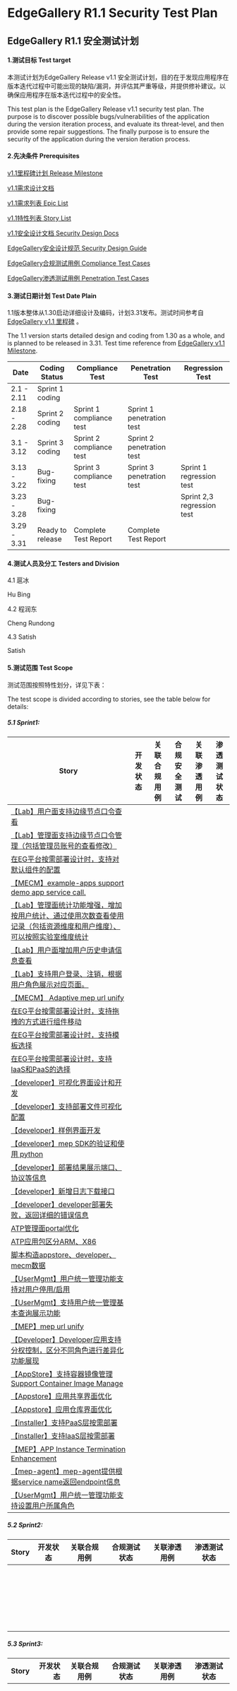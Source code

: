 # EdgeGallery R1.1 Security Test Plan

## EdgeGallery R1.1 安全测试计划



#### 1.测试目标 Test target

本测试计划为EdgeGallery Release v1.1 安全测试计划，目的在于发现应用程序在版本迭代过程中可能出现的缺陷/漏洞，并评估其严重等级，并提供修补建议。以确保应用程序在版本迭代过程中的安全性。

This test plan is the EdgeGallery Release v1.1 security test plan. The purpose is to discover possible bugs/vulnerabilities of the application during the version iteration process, and evaluate its threat-level, and then provide some repair suggestions. The finally purpose is to ensure the security of the application during the version iteration process.

#### 2.先决条件 Prerequisites

[v1.1里程碑计划 Release Milestone](https://gitee.com/edgegallery/community/blob/master/TSC/Release/v1.1/%E7%89%88%E6%9C%AC%E8%AE%A1%E5%88%92.md)

[v1.1需求设计文档](https://gitee.com/edgegallery/community/tree/master/Architecture%20WG/Requirements/v1.1)

[v1.1需求列表 Epic List](https://gitee.com/OSDT/dashboard/issues?issue_type_id=238024&sort=created_at%20desc&milestone_id=92309)

[v1.1特性列表 Story List](https://gitee.com/OSDT/dashboard/issues?issue_type_id=199539&sort=created_at%20desc&milestone_id=92309)

[v1.1安全设计文档 Security Design Docs](https://gitee.com/edgegallery/community/tree/master/Security%20WG/Security%20Testing/Compliance%20Report/Version%201.1)

[EdgeGallery安全设计规范 Security Design Guide](https://gitee.com/edgegallery/community/blob/master/Security%20WG/Secure%20Design/Security%20Design%20Guide%20CN.md)

[EdgeGallery合规测试用例 Compliance Test Cases]()

[EdgeGallery渗透测试用例 Penetration Test Cases]()

#### 3.测试日期计划 Test Date Plain

1.1版本整体从1.30启动详细设计及编码，计划3.31发布。测试时间参考自 [EdgeGallery v1.1 里程碑](https://gitee.com/edgegallery/community/blob/master/TSC/Release/v1.1/%E7%89%88%E6%9C%AC%E8%AE%A1%E5%88%92.md) 。

The 1.1 version starts detailed design and coding from 1.30 as a whole, and is planned to be released in 3.31. Test time reference from [EdgeGallery v1.1 Milestone](https://gitee.com/edgegallery/community/blob/master/Security%20WG/Security%20Testing/README.md).

| Date        | Coding Status    | Compliance Test          | Penetration Test          | Regression Test            |
| ----------- | ---------------- | ------------------------ | ------------------------- | -------------------------- |
| 2.1 - 2.11  | Sprint 1 coding  |                          |                           |                            |
| 2.18 - 2.28 | Sprint 2 coding  | Sprint 1 compliance test | Sprint 1 penetration test |                            |
| 3.1 - 3.12  | Sprint 3 coding  | Sprint 2 compliance test | Sprint 2 penetration test |                            |
| 3.13 - 3.22 | Bug-fixing       | Sprint 3 compliance test | Sprint 3 penetration test | Sprint 1 regression test   |
| 3.23 - 3.28 | Bug-fixing       |                          |                           | Sprint 2,3 regression test |
| 3.29 - 3.31 | Ready to release | Complete Test Report     | Complete Test Report      |                            |

#### 4.测试人员及分工 Testers and Division

4.1 扈冰 

Hu Bing

4.2 程润东 

Cheng Rundong

4.3 Satish

Satish

#### 5.测试范围 Test Scope

测试范围按照特性划分，详见下表：

The test scope is divided according to stories, see the table below for details:

##### 5.1  Sprint1:


| Story        | 开发状态   | 关联合规用例 |  合规安全测试  |关联渗透用例| 渗透测试状态  |
| --------   | :----:  | :----: | :----: |  :----: | :----:  |
| [【Lab】用户面支持边缘节点口令查看](https://gitee.com/OSDT/dashboard?issue_id=I34NSE) |          |              |              |              |              |
| [【Lab】管理面支持边缘节点口令管理（包括管理员账号的查看修改）](https://gitee.com/OSDT/dashboard?issue_id=I34K7E) |          |              |              |              |              |
| [在EG平台按需部署设计时，支持对默认组件的配置](https://gitee.com/OSDT/dashboard?issue_id=I34JOK) |          |              |              |              |              |
| [【MECM】example-apps support demo app service call.     ](https://gitee.com/OSDT/dashboard?issue_id=I2P8CH) |          |              |              |              |              |
| [【Lab】管理面统计功能增强，增加按用户统计、通过使用次数查看使用记录（包括资源维度和用户维度）、可以按照实验室维度统计](https://gitee.com/OSDT/dashboard?issue_id=I2NU1Y) |          |              |              |              |              |
| [【Lab】用户面增加用户历史申请信息查看](https://gitee.com/OSDT/dashboard?issue_id=I2NU1P) |          |              |              |              |              |
| [【Lab】支持用户登录、注销，根据用户角色展示对应页面。](https://gitee.com/OSDT/dashboard?issue_id=I2NU0W) |          |              |              |              |              |
| [【MECM】 Adaptive mep url unify ](https://gitee.com/OSDT/dashboard?issue_id=I2NTWF) |          |              |              |              |              |
| [在EG平台按需部署设计时，支持拖拽的方式进行组件移动](https://gitee.com/OSDT/dashboard?issue_id=I2M6B2) |          |              |              |              |              |
| [在EG平台按需部署设计时，支持模板选择](https://gitee.com/OSDT/dashboard?issue_id=I2M6AQ) | | | | | |
| [在EG平台按需部署设计时，支持IaaS和PaaS的选择 ](https://gitee.com/OSDT/dashboard?issue_id=I2M6AN) | | | | | |
| [【developer】可视化界面设计和开发](https://gitee.com/OSDT/dashboard?issue_id=I2EDT9) | | | | | |
| [【developer】支持部署文件可视化配置](https://gitee.com/OSDT/dashboard?issue_id=I2EDT4) | | | | | |
| [【developer】样例界面开发](https://gitee.com/OSDT/dashboard?issue_id=I2EDSG) | | | | | |
| [【developer】mep SDK的验证和使用 python](https://gitee.com/OSDT/dashboard?issue_id=I2EDQV) | | | | | |
| [【developer】部署结果展示端口、协议等信息](https://gitee.com/OSDT/dashboard?issue_id=I2EDPL) | | | | | |
| [【developer】新增日志下载接口](https://gitee.com/OSDT/dashboard?issue_id=I2EDP2) | | | | | |
| [【developer】developer部署失败，返回详细的错误信息](https://gitee.com/OSDT/dashboard?issue_id=I2EDP0) | | | | | |
| [ATP管理面portal优化](https://gitee.com/OSDT/dashboard?issue_id=I2EC3E) | | | | | |
| [ATP应用包区分ARM、X86](https://gitee.com/OSDT/dashboard?issue_id=I2EC1E) | | | | | |
| [脚本构造appstore、developer、mecm数据 ](https://gitee.com/OSDT/dashboard?issue_id=I2EAIG) | | | | | |
| [【UserMgmt】用户统一管理功能支持对用户停用/启用](https://gitee.com/OSDT/dashboard?issue_id=I2E9MB) | | | | | |
| [【UserMgmt】支持用户统一管理基本查询展示功能](https://gitee.com/OSDT/dashboard?issue_id=I2E9M8) | | | | | |
| [【MEP】mep url unify](https://gitee.com/OSDT/dashboard?issue_id=I2E8D5) | | | | | |
| [【Developer】Developer应用支持分权控制，区分不同角色进行差异化功能展现](https://gitee.com/OSDT/dashboard?issue_id=I2E6S7) | | | | | |
| [【AppStore】支持容器镜像管理 Support Container Image Manage](https://gitee.com/OSDT/dashboard?issue_id=I2E3T8) | | | | | |
| [【Appstore】应用共享界面优化](https://gitee.com/OSDT/dashboard?issue_id=I2E1U4) | | | | | |
| [【Appstore】应用仓库界面优化](https://gitee.com/OSDT/dashboard?issue_id=I2E1T5) | | | | | |
| [【installer】支持PaaS层按需部署](https://gitee.com/OSDT/dashboard?issue_id=I2E0SI) | | | | | |
| [【installer】支持IaaS层按需部署](https://gitee.com/OSDT/dashboard?issue_id=I2E0NU) | | | | | |
| [【MEP】APP Instance Termination Enhancement](https://gitee.com/OSDT/dashboard?issue_id=I2DQV5) | | | | | |
| [【mep-agent】mep-agent提供根据service name返回endpoint信息](https://gitee.com/OSDT/dashboard?issue_id=I2CXVE) | | | | | |
| [【UserMgmt】用户统一管理功能支持设置用户所属角色](https://gitee.com/OSDT/dashboard?issue_id=I23FRE) | | | | | |


##### 5.2  Sprint2:


| Story        | 开发状态   | 关联合规用例 | 合规测试状态 | 关联渗透用例  | 渗透测试状态  |
| :-------   | :----:  | :----: | :----: |  :----: | :----:  |
|       |          |              |              |              |              |
|       |          |              |              |              |              |
|       |          |              |              |              |              |
|       |          |              |              |              |              |
|       |          |              |              |              |              |
|       |          |              |              |              |              |
|       |          |              |              |              |              |
|       |          |              |              |              |              |
|       |          |              |              |              |              |
|       |          |              |              |              |              |
|       |          |              |              |              |              |
|       |          |              |              |              |              |
|       |          |              |              |              |              |
|       |          |              |              |              |              |
|       |          |              |              |              |              |
|       |          |              |              |              |              |
|       |          |              |              |              |              |
|       |          |              |              |              |              |
|       |          |              |              |              |              |
|       |          |              |              |              |              |
|       |          |              |              |              |              |
|       |          |              |              |              |              |
|       |          |              |              |              |              |
|       |          |              |              |              |              |
|       |          |              |              |              |              |

##### 5.3  Sprint3:

| Story        | 开发状态   | 关联合规用例 |  合规测试状态  | 关联渗透用例  | 渗透测试状态 |
| --------   | -----:  | :----: | :----:  | :----:  | :----:  |
|       |          |              |              |              |              |
|       |          |              |              |              |              |
|       |          |              |              |              |              |
|       |          |              |              |              |              |
|       |          |              |              |              |              |
|       |          |              |              |              |              |
|       |          |              |              |              |              |
|       |          |              |              |              |              |
|       |          |              |              |              |              |
|       |          |              |              |              |              |
|       |          |              |              |              |              |
|       |          |              |              |              |              |
|       |          |              |              |              |              |
|       |          |              |              |              |              |
|       |          |              |              |              |              |
|       |          |              |              |              |              |
|       |          |              |              |              |              |
|       |          |              |              |              |              |
|       |          |              |              |              |              |
|       |          |              |              |              |              |
|       |          |              |              |              |              |

#### 6.安全测试用例管理 Security Test Cases Management

安全测试用例包括 [安全合规测试用例](https://gitee.com/edgegallery/community/tree/master/Security%20WG/Security%20Testing/Design%20Compliance%20Test%20Cases) 和 [渗透测试用例](https://gitee.com/edgegallery/community/tree/master/Security%20WG/Security%20Testing/Penetration%20Test%20Cases) 。

测试用例包括：测试用例ID，测试目的，测试描述，测试工具及其配置，测试步骤，预期结果等。

测试用例模板请参考 [测试用例模板](https://gitee.com/edgegallery/community/blob/master/Security%20WG/Security%20Testing/Security%20Test%20Case%20Templeate.rst) 。

测试结果包括：通过 / 不通过

Security test cases include [Security Compliance Test Cases](https://gitee.com/edgegallery/community/tree/master/Security%20WG/Security%20Testing/Design%20Compliance%20Test%20Cases) and [Penetration Test Cases](https://gitee.com/edgegallery/community/tree/master/Security%20WG/Security%20Testing/Penetration%20Test%20Cases).

Test cases include: test case ID, test purpose, test description, test tool and configuration, test steps, expected results, etc.

Please refer to [Test Case Template](https://gitee.com/edgegallery/community/blob/master/Security%20WG/Security%20Testing/Security%20Test%20Case%20Templeate.rst) for test case templates.

Test results include: pass / fail

#### 7.缺陷/漏洞管理 Bug/vulne Management

缺陷/漏洞统一在Gitee中录入，录入方法请参考[操作指南](https://gitee.com/edgegallery/community/blob/master/Test%20WG/Test%20case-bug%20template/Gitee_test_bug_template.md)。

缺陷/漏洞优先级分为：严重，主要，次要，一般。

Bugs/vulnerabilities are entered in Gitee. Please click [operation guide](https://gitee.com/edgegallery/community/blob/master/Test%20WG/Test%20case-bug%20template/Gitee_test_bug_template.md).

The priority of bugs/vulnerabilities is divided into: serious, major, minor, and general.

#### 8.相关工具 Relative Tools

| No.  | Tool name | version   | purpose                                   | comment |
| ---- | --------- | --------- | ----------------------------------------- | ------- |
| 1    | BurpSuite | v2020.9.1 | Capture http package for analyzing        | ...     |
| 2    | OWASP ZAP | 2.9.0     | Comprehensive vulnerability scanning tool |         |
| 3    | SenInfo   | 2.0.10    | Scan for sensitive information            |         |

#### 9.手动开发测试脚本 Test scripts developed manually

| No.  | Tool name | version | purpose | comment |
| ---- | --------- | ------- | ------- | ------- |
|      | N/A       | ...     | ...     | ...     |

#### 10.测试总结 Test Summary

测试完毕后，将生成 “EdgeGallery R1.1安全测试报告”。

After the test, plain to export “EdgeGallery R1.1 Security Test Report”.

